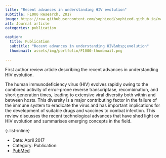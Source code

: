 ```yaml
---
title: "Recent advances in understanding HIV evolution"
subtitle: F1000 Research, 2017
image: https://raw.githubusercontent.com/sophieed/sophieed.github.io/master/assets/img/portfolio/F1000.png
alt: Journal article
categories: publication

caption:
  title: Publication
  subtitle: "Recent advances in understanding HIV&nbsp;evolution"
  thumbnail: assets/img/portfolio/F1000-thumbnail.png
  
---
```

First author review article describing the recent advances in understanding HIV evolution.<br>

The human immunodeficiency virus (HIV) evolves rapidly owing to the
combined activity of error-prone reverse transcriptase, recombination, and
short generation times, leading to extensive viral diversity both within and
between hosts. This diversity is a major contributing factor in the failure of
the immune system to eradicate the virus and has important implications for
the development of suitable drugs and vaccines to combat infection. This
review discusses the recent technological advances that have shed light
on HIV evolution and summarises emerging concepts in the field.

{:.list-inline}
- Date: April 2017
- Category: Publication
- <a href="https://pubmed.ncbi.nlm.nih.gov/28529718/" target="_blank">PubMed</a>




